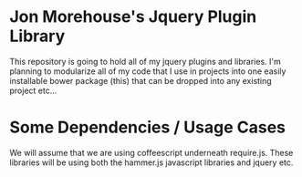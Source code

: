 Jon Morehouse's Jquery Plugin Library
=

This repository is going to hold all of my jquery plugins and libraries.
I'm planning to modularize all of my code that I use in projects into one easily installable bower package (this) that can be dropped into any existing project etc...

Some Dependencies / Usage Cases
=

We will assume that we are using coffeescript underneath require.js. These libraries will be using both the hammer.js javascript libraries and jquery etc.  
